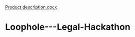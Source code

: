 [Product description.docx](https://github.com/CheeMeiQi/Loophole---Legal-Hackathon/files/6994053/Product.description.docx)
# Loophole---Legal-Hackathon
